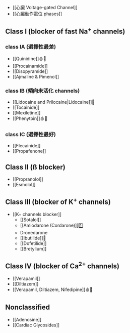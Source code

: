 - [[心臟 Voltage-gated Channel]]
- [[心臟動作電位 phases]] 
## Class I (blocker of fast Na<sup>+</sup> channels)
### class IA (選擇性最差)
- [[Quinidine]]🩸🥚
- [[Procainamide]] 
- [[Disopyramide]]
- [[Ajmaline & Pimenol]]
### class IB (傾向未活化 channels)
- [[Lidocaine and Prilocaine|Lidocaine]]💉
- [[Tocainide]]
- [[Mexiletine]]
- [[Phenytoin]]🩸🥚
### class IC (選擇性最好)
- [[Flecainide]]
- [[Propafenone]]
## Class II (ß blocker)
- [[Propranolol]]  
- [[Esmolol]]
## Class III (blocker of K<sup>+</sup> channels)
- [[K+ channels blocker]]
	- [[Sotalol]]
	- [[Amiodarone (Cordarone)]]1️⃣
	- Dronedarone
	- [[Ibutilide]]💉
	- [[Dofetilide]]
	- [[Bretylium]]
## Class IV (blocker of Ca<sup>2+</sup> channels)
- [[Verapamil]] 
- [[Diltiazem]] 
- [[Verapamil, Diltiazem, Nifedipine]]🩸🥚
## Nonclassified
- [[Adenosine]]
- [[Cardiac Glycosides]]
